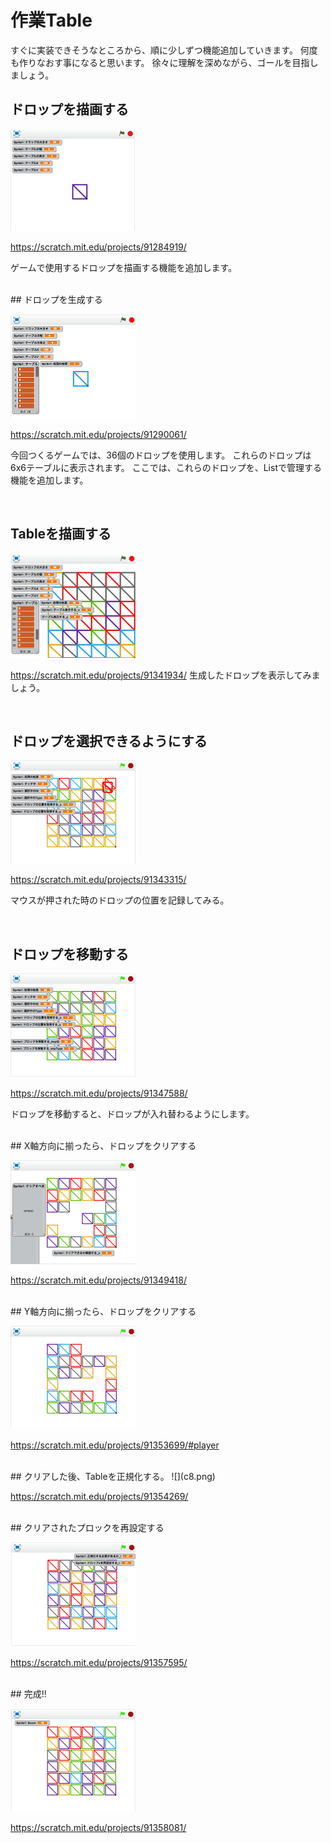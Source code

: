 # 作業Table
すぐに実装できそうなところから、順に少しずつ機能追加していきます。
何度も作りなおす事になると思います。
徐々に理解を深めながら、ゴールを目指しましょう。


## ドロップを描画する
![](c1.png)

https://scratch.mit.edu/projects/91284919/

ゲームで使用するドロップを描画する機能を追加します。

<br>
## ドロップを生成する

![](c2.png)

https://scratch.mit.edu/projects/91290061/

今回つくるゲームでは、36個のドロップを使用します。
これらのドロップは6x6テーブルに表示されます。
ここでは、これらのドロップを、Listで管理する機能を追加します。

<br>

## Tableを描画する
![](c3.png)

https://scratch.mit.edu/projects/91341934/
生成したドロップを表示してみましょう。

<br>

## ドロップを選択できるようにする

![](c4.png)

https://scratch.mit.edu/projects/91343315/

マウスが押された時のドロップの位置を記録してみる。

<br>

## ドロップを移動する
![](c5.png)

https://scratch.mit.edu/projects/91347588/

ドロップを移動すると、ドロップが入れ替わるようにします。

<br>
## X軸方向に揃ったら、ドロップをクリアする

![](c6.png)

https://scratch.mit.edu/projects/91349418/

<br>
## Y軸方向に揃ったら、ドロップをクリアする

![](c7.png)

https://scratch.mit.edu/projects/91353699/#player

<br>
## クリアした後、Tableを正規化する。
![](c8.png)

https://scratch.mit.edu/projects/91354269/


<br>
## クリアされたプロックを再設定する

![](c9.png)

https://scratch.mit.edu/projects/91357595/


<br>
## 完成!!

![](ca.png)

https://scratch.mit.edu/projects/91358081/

<br>